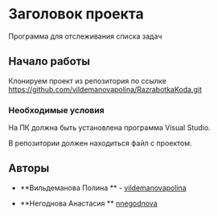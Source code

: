 # Заголовок проекта

Программа для отслеживания списка задач

## Начало работы

Клонируем проект из репозитория по ссылке https://github.com/vildemanovapolina/RazrabotkaKoda.git 

### Необходимые условия

На ПК должна быть установлена программа Visual Studio. 

В репозитории должен находиться файл с проектом.

## Авторы

* **Вильдеманова Полина ** - [vildemanovapolina](https://github.com/vildemanovapolina)

* **Негоднова Анастасия ** [nnegodnova](https://github.com/nnegodnova)
